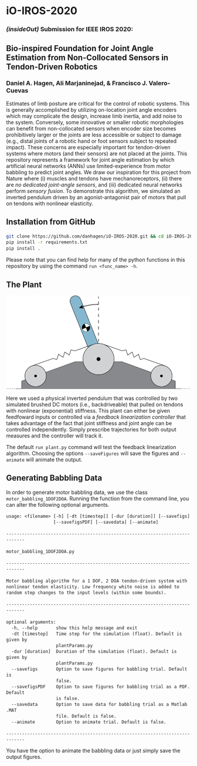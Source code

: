 # iO-IROS-2020
### ***(insideOut)* Submission for IEEE IROS 2020:**
## Bio-inspired Foundation for Joint Angle Estimation from Non-Collocated Sensors in Tendon-Driven Robotics
### Daniel A. Hagen, Ali Marjaninejad, & Francisco J. Valero-Cuevas

Estimates of limb posture are critical for the control of robotic systems. This is generally accomplished by utilizing on-location joint angle encoders which may complicate the design, increase limb inertia, and add noise to the system. Conversely, some innovative or smaller robotic morphologies can benefit from non-collocated sensors when encoder size becomes prohibitively larger or the joints are less accessible or subject to damage (e.g., distal joints of a robotic hand or foot sensors subject to repeated impact). These concerns are especially important for tendon-driven systems where motors (and their sensors) are not placed at the joints. This repository represents a framework for joint angle estimation by which artificial neural networks (ANNs) use limited-experience from motor babbling to predict joint angles. We draw our inspiration for this project from Nature where (i) muscles and tendons have mechanoreceptors, (ii) there are *no dedicated joint-angle sensors*, and (iii) dedicated neural networks perform *sensory fusion*. To demonstrate this algorithm, we simulated an inverted pendulum driven by an agonist-antagonist pair of motors that pull on tendons with nonlinear elasticity.

## Installation from GitHub
```bash
git clone https://github.com/danhagen/iO-IROS-2020.git && cd iO-IROS-2020/src
pip install -r requirements.txt
pip install .
```

Please note that you can find help for many of the python functions in this repository by using the command `run <func_name> -h`.

## The Plant 

<p align="center">
  <img width="500" src="https://github.com/danhagen/iO-IROS-2020/blob/master/img/Schematic_1DOF2DOA_system.png?raw=true">
</p>

Here we used a physical inverted pendulum that was controlled by two simulated brushed DC motors (i.e., backdriveable) that pulled on tendons with nonlinear (exponential) stiffness. This plant can either be given feedfoward inputs or controlled via a *feedback linearization controller* that takes advantage of the fact that joint stiffness and joint angle can be controlled independently. Simply prescribe trajectories for both output measures and the controller will track it.

The default `run plant.py` command will test the feedback linearization algorithm. Choosing the options `--saveFigures` will save the figures and `--animate` will animate the output.


## Generating Babbling Data
In order to generate motor babbling data, we use the class `motor_babbling_1DOF2DOA`. Running the function from the command line, you can alter the following optional arguments. 

```
usage: <filename> [-h] [-dt [timestep]] [-dur [duration]] [--savefigs]
                  [--savefigsPDF] [--savedata] [--animate]

-----------------------------------------------------------------------------

motor_babbling_1DOF2DOA.py

-----------------------------------------------------------------------------

Motor babbling algorithm for a 1 DOF, 2 DOA tendon-driven system with
nonlinear tendon elasticity. Low frequency white noise is added to
random step changes to the input levels (within some bounds).

-----------------------------------------------------------------------------

optional arguments:
  -h, --help       show this help message and exit
  -dt [timestep]   Time step for the simulation (float). Default is given by
                   plantParams.py
  -dur [duration]  Duration of the simulation (float). Default is given by
                   plantParams.py
  --savefigs       Option to save figures for babbling trial. Default is
                   false.
  --savefigsPDF    Option to save figures for babbling trial as a PDF. Default
                   is false.
  --savedata       Option to save data for babbling trial as a Matlab .MAT
                   file. Default is false.
  --animate        Option to animate trial. Default is false.

-----------------------------------------------------------------------------
```
You have the option to animate the babbling data or just simply save the output figures.



